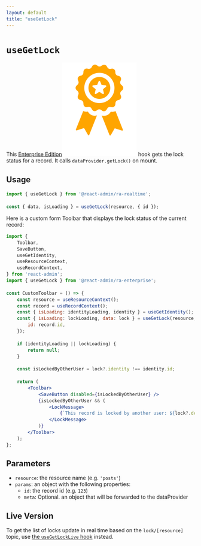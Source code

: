 ```yaml
---
layout: default
title: "useGetLock"
---
```


# `useGetLock`

This [Enterprise Edition](https://marmelab.com/ra-enterprise)<img class="icon" src="./img/premium.svg" /> hook gets the lock status for a record. It calls `dataProvider.getLock()` on mount.

## Usage

```jsx
import { useGetLock } from '@react-admin/ra-realtime';

const { data, isLoading } = useGetLock(resource, { id });
```

Here is a custom form Toolbar that displays the lock status of the current record:

```jsx
import {
    Toolbar,
    SaveButton,
    useGetIdentity,
    useResourceContext,
    useRecordContext,
} from 'react-admin';
import { useGetLock } from '@react-admin/ra-enterprise';

const CustomToolbar = () => {
    const resource = useResourceContext();
    const record = useRecordContext();
    const { isLoading: identityLoading, identity } = useGetIdentity();
    const { isLoading: lockLoading, data: lock } = useGetLock(resource, {
        id: record.id,
    });

    if (identityLoading || lockLoading) {
        return null;
    }

    const isLockedByOtherUser = lock?.identity !== identity.id;

    return (
        <Toolbar>
            <SaveButton disabled={isLockedByOtherUser} />
            {isLockedByOtherUser && (
                <LockMessage>
                    {`This record is locked by another user: ${lock?.dentity}.`}
                </LockMessage>
            )}
        </Toolbar>
    );
};
```

## Parameters

- `resource`: the resource name (e.g. `'posts'`)
- `params`: an object with the following properties:
    - `id`: the record id (e.g. `123`)
    - `meta`: Optional. an object that will be forwarded to the dataProvider

## Live Version

To get the list of locks update in real time based on the `lock/[resource]` topic, use [the `useGetLockLive` hook](./useGetLockLive.md) instead.
